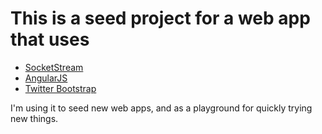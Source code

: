 # This is a seed project for a web app that uses
* [SocketStream](http://socketstream.com)
* [AngularJS](http://angularjs.org)
* [Twitter Bootstrap](http://twitter.github.com/bootstrap/)

I'm using it to seed new web apps, and as a playground for quickly trying new things.